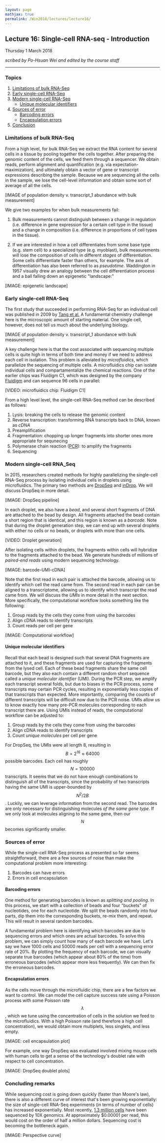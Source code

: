 ```yaml
---
layout: page
mathjax: true
permalink: /Win2018/lectures/lecture16/
---
```

## Lecture 16: Single-cell RNA-seq - Introduction

Thursday 1 March 2018

_scribed by Po-Hsuan Wei and edited by the course staff_

-----------------

### Topics



1.	<a href='#bulk'>Limitations of bulk RNA-Seq</a>
1.	<a href='#early'>Early single-cell RNA-Seq</a>
1.	<a href='#modern'>Modern single-cell RNA-Seq</a>
    - <a href='#umi'>Unique molecular identifiers</a>
1.	<a href='#error'>Sources of error</a>
    - <a href='#errbar'>Barcoding errors</a>
    - <a href='#errencap'>Encapsulation errors</a>
1.	<a href='#conclusion'>Conclusion</a>

### <a id='bulk'></a>Limitations of bulk RNA-Seq

From a high level, for bulk RNA-Seq we extract the RNA content for several cells in a tissue by pooling together the cells together. After preparing the genomic content of the cells, we feed them through a sequencer. We obtain reads, perform alignment and quantification (e.g. via expectation-maximization), and ultimately obtain a vector of gene or transcript expressions describing the sample. Because we are sequencing all the cells in the sample, we lose the cell-level information and obtain some sort of average of all the cells.

[IMAGE of population density v. transcript_1 abundance with bulk measurement]

We give two examples for when bulk measurements fail:

1. Bulk measurements cannot distinguish between a change in regulation (i.e. difference in gene expression for a certain cell type in the tissue) and a change in composition (i.e. difference in proportions of cell types in the tissue).

2. If we are interested in how a cell differentiates from some base type (e.g. stem cell) to a specialized type (e.g. myoblast), bulk measurements will lose the composition of cells in different _stages_ of differentiation. Some cells differentiate faster than others, for example. The axis of differentiation has also been referred to as _pseudotime_. Waddington in 1957 visually drew an analogy between the cell differentiation process and a ball falling down an epigenetic "landscape:"

[IMAGE: epigenetic landscape]

### <a id='early'></a>Early single-cell RNA-Seq

The first study that succeeded in performing RNA-Seq for an individual cell was published in 2009 by [Tang et al.](https://www.ncbi.nlm.nih.gov/pubmed/19349980) A fundamental chemistry challenge here is the microscopic amount of starting material. One single cell, however, does not tell us much about the underlying biology.

[IMAGE of population density v. transcript_1 abundance with bulk measurement]

A key challenge here is that the cost associated with sequencing multiple cells is quite high in terms of both time and money if we need to address each cell in isolation. This problem is alleviated by _microfluidics_, which parallelize the sequencing of multiple cells. A microfluidics chip can isolate individual cells and compartamentalize the chemical reactions. One of the earlier chips was Fluidigm C1, which was designed by the company [Fluidigm](https://www.fluidigm.com/) and can sequence 96 cells in parallel:

[VIDEO: microfluidics chip: Fluidigm C1]

From a high level level, the single-cell RNA-Seq method can be described as follows:
1. Lysis: breaking the cells to release the genomic content
2. Reverse transcription: transforming RNA transcripts back to DNA, known as _cDNA_
3. Preamplification
4. Fragmentation: chopping up longer fragments into shorter ones more appropriate for sequnecing
5. Polymerase chain reaction ([PCR](https://en.wikipedia.org/wiki/Polymerase_chain_reaction)): to amplify the fragments
6. Sequencing

### <a id='modern'></a>Modern single-cell RNA_Seq

In 2015, researchers created methods for highly parallelizing the single-cell RNA-Seq process by isolating individual cells in droplets using microfluidics. The primary two methods are [DropSeq](http://mccarrolllab.com/dropseq/) and [inDrop](http://www.cell.com/cell/abstract/S0092-8674(15)00500-0). We will discuss DropSeq in more detail.

[IMAGE: DropSeq pipeline]

In each droplet, we also have a _bead_, and several short fragments of DNA are attached to the bead by design. All fragments attached the bead contain a short region that is identical, and this region is known as a _barcode_. Note that during the droplet generation step, we can end up with several droplets with either no cells or no beads, or droplets with more than one cells.

[VIDEO: Droplet generation]

After isolating cells within droplets, the fragments within cells will hybridize to the fragments attached to the bead. We generate hundreds of millions of _paired-end reads_ using modern sequencing technology.

[IMAGE: barcode-UMI-cDNA]

Note that the first read in each pair is attached the barcode, allowing us to identify which cell the read came from. The second read in each pair can be aligned to a transcriptome, allowing us to identify which transcript the read came from. We will discuss the _UMIs_ in more detail in the next section. More specifically, the computational workflow looks something like the following:

1. Group reads by the cells they come from using the barcodes
2. Align cDNA reads to identify transcripts
3. Count reads per cell per gene

[IMAGE: Computational workflow]

#### <a id='umi'></a>Unique molecular identifiers

Recall that each bead is designed such that several DNA fragments are attached to it, and these fragments are used for capturing the fragments from the lysed cell. Each of these bead fragments share the same cell barcode, but they also each contain a different random short sequence called a _unique molecular identifier_ (UMI). During the PCR step, we amplify each transcript several folds, but due to biases in the PCR process, some transcripts may certain PCR cycles, resulting in exponentially less copies of that transcripts than expected. More importantly, comparing the counts of different transcripts will be difficult now due to the PCR noise. UMIs allow us to know exactly how many pre-PCR molecules corresponding to each transcript there are. Using UMIs instead of reads, the computational workflow can be adjusted to:

1. Group reads by the cells they come from using the barcodes
2. Align cDNA reads to identify transcripts
3. Count _unique molecules_ per cell per gene

For DropSeq, the UMIs were all length 8, resulting in $$B = 2^{16} \approx 64000$$ possible barcodes. Each cell has roughly $$N = 100000$$ transcripts. It seems that we do not have enough combinations to distinguish all of the transcripts, since the probability of two transcripts having the same UMI is upper-bounded by $$N^2/2B$$. Luckily, we can leverage information from the second read. The barcodes are only necessary for distinguishing molecules _of the same gene type_. If we only look at molecules aligning to the same gene, then our $$N$$ becomes significantly smaller.

### <a id='error'></a>Sources of error

While the single-cell RNA-Seq process as presented so far seems straightforward, there are a few sources of noise than make the computational problem more interesting:

1. Barcodes can have errors
2. Errors in cell encapsulation

#### <a id='errbar'></a>Barcoding errors

One method for generating barcodes is known as _splitting and pooling_. In this process, we start with a collection of beads and four "buckets" of nucleotides, one for each nucleotide. We split the beads randomly into four parts, dip them into the corresponding buckets, re-mix them, and repeat. This will result in several random barcodes.

A fundamental problem here is identifying which barcodes are due to sequencing errors and which ones are actual barcodes. To solve this problem, we can simply count how many of each barcode we have. Let's say we have 1000 cells and 50000 reads per cell with a sequencing error rate of 20%. By plotting the frequency of each barcode, we can visually separate true barcodes (which appear about 80% of the time) from erroneous barcodes (which appear more less frequently). We can then fix the erroneous barcodes.

#### <a id='errencap'></a>Encapsulation errors

As the cells move through the microfluidic chip, there are a few factors we want to control. We can model the cell capture success rate using a Poisson process with some Poisson rate $$\lambda$$, which we tune using the concentration of cells in the solution we feed to the microfluidics. With a high Poisson rate (and therefore a high cell concentration), we would obtain more multiplets, less singlets, and less empty.

[IMAGE: cell encapsulation plot]

For example, one way DropSeq was evaluated involved mixing mouse cells with human cells to get a sense of the technology's doublet rate with respect to cell concentration.

[IMAGE: DropSeq doublet plots]

### <a id='conclusion'></a>Concluding remarks

While sequencing cost is going down quickly (faster than Moore's law), there is also a different curve of interest that's been growing exponentially: the size of single-cell RNA-Seq experiments (in terms of number of cells) has increased exponentially. Most recently, [1.3 million cells](https://community.10xgenomics.com/t5/10x-Blog/Our-1-3-million-single-cell-dataset-is-ready-to-download/ba-p/276) have been sequenced by 10X genomics. At approximately $0.00001 per read, this would cost on the order of half a million dollars. Sequencing cost is becoming the bottleneck again.

[IMAGE: Perspective curve]
